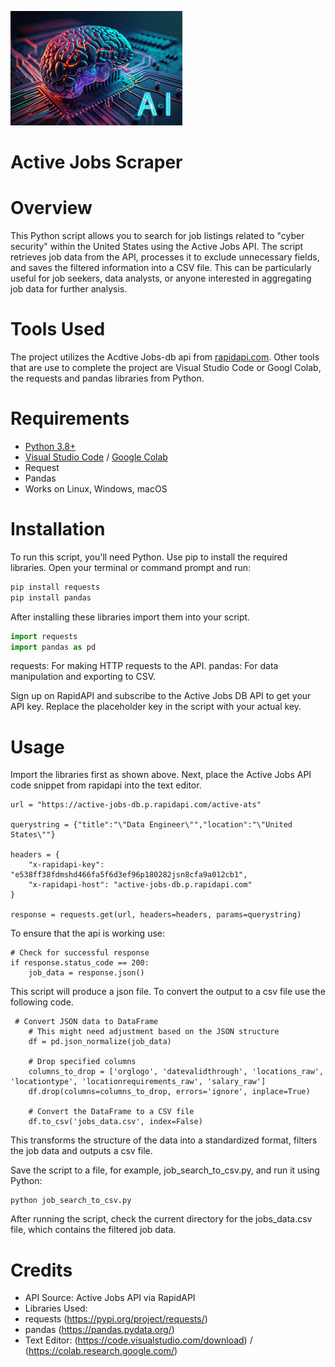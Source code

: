 ![ai](ai.jpg)

# Active Jobs Scraper

#  Overview
This Python script allows you to search for job listings related to "cyber security" within the United States using the Active Jobs API. The script retrieves job data from the API, processes it to exclude unnecessary fields, and saves the filtered information into a CSV file. This can be particularly useful for job seekers, data analysts, or anyone interested in aggregating job data for further analysis.

# Tools Used
The project utilizes the Acdtive Jobs-db api from [rapidapi.com](https://rapidapi.com/fantastic-jobs-fantastic-jobs-default/api/active-jobs-db/playground/apiendpoint_bbaf2569-9650-4b39-bb27-ff69f7916a4b). Other tools that are use to complete the project are Visual Studio Code or Googl Colab, the requests and pandas libraries from Python.

# Requirements
* [Python 3.8+](https://www.python.org/downloads/)
* [Visual Studio Code](https://code.visualstudio.com/download) / [Google Colab](https://colab.research.google.com/)
* Request
* Pandas
* Works on Linux, Windows, macOS

# Installation
To run this script, you'll need Python. Use pip to install the required libraries. Open your terminal or command prompt and run:

```python
pip install requests
pip install pandas
```
After installing these libraries import them into your script.

```python
import requests
import pandas as pd
```
requests: For making HTTP requests to the API.
pandas: For data manipulation and exporting to CSV.

Sign up on RapidAPI and subscribe to the Active Jobs DB API to get your API key. Replace the placeholder key in the script with your actual key.

# Usage
Import the libraries first as shown above. Next, place the Active Jobs API code snippet from rapidapi into the text editor.

```
url = "https://active-jobs-db.p.rapidapi.com/active-ats"

querystring = {"title":"\"Data Engineer\"","location":"\"United States\""}

headers = {
	"x-rapidapi-key": "e538ff38fdmshd466fa5f6d3ef96p180282jsn8cfa9a012cb1",
	"x-rapidapi-host": "active-jobs-db.p.rapidapi.com"
}

response = requests.get(url, headers=headers, params=querystring)
```

To ensure that the api is working use:
```
# Check for successful response
if response.status_code == 200:
    job_data = response.json()
```

This script will produce a json file. 
To convert the output to a csv file use the following code.

```
 # Convert JSON data to DataFrame
    # This might need adjustment based on the JSON structure
    df = pd.json_normalize(job_data)

    # Drop specified columns
    columns_to_drop = ['orglogo', 'datevalidthrough', 'locations_raw', 'locationtype', 'locationrequirements_raw', 'salary_raw']
    df.drop(columns=columns_to_drop, errors='ignore', inplace=True)

    # Convert the DataFrame to a CSV file
    df.to_csv('jobs_data.csv', index=False)
```
This transforms the structure of the data into a standardized format, filters the job data and outputs a csv file.

Save the script to a file, for example, job_search_to_csv.py, and run it using Python:

```
python job_search_to_csv.py
```
After running the script, check the current directory for the jobs_data.csv file, which contains the filtered job data.

# Credits
* API Source: Active Jobs API via RapidAPI
* Libraries Used:
* requests (https://pypi.org/project/requests/)
* pandas (https://pandas.pydata.org/)
* Text Editor: (https://code.visualstudio.com/download) / (https://colab.research.google.com/)
